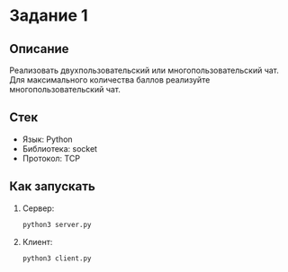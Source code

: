 # Задание 1

## Описание

Реализовать двухпользовательский или многопользовательский чат. Для максимального количества баллов реализуйте многопользовательский чат.

## Стек

- Язык: Python
- Библиотека: socket
- Протокол: TCP

## Как запускать

1. Сервер:
    ```bash
    python3 server.py
    ```
2. Клиент:
    ```bash
    python3 client.py
    ```